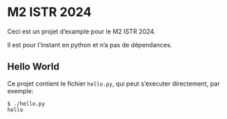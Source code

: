 # M2 ISTR 2024

Ceci est un projet d’example pour le M2 ISTR 2024.

Il est pour l’instant en python et n’a pas de dépendances.

## Hello World

Ce projet contient le fichier `hello.py`, qui peut s’executer directement, par exemple:

```
$ ./hello.py
hello
```
